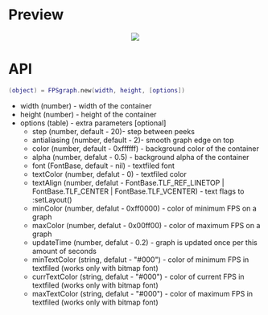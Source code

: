 # Preview

<p align="center">
  <img src="../Gideros_examples/img/graph.png">
</p>

# API
```lua
(object) = FPSgraph.new(width, height, [options])
```

* width (number) - width of the container
* height (number) - height of the container
* options (table) - extra parameters [optional]
	* step (number, default - 20)- step between peeks
	* antialiasing (number, default - 2)- smooth graph edge on top
	* color (number, default - 0xffffff) - background color of the container
	* alpha (number, defalut - 0.5) - background alpha of the container
	* font (FontBase, default - nil) - textfiled font
	* textColor (number, defalut - 0) - textfiled color
	* textAlign (number, defalut -  FontBase.TLF_REF_LINETOP | FontBase.TLF_CENTER | FontBase.TLF_VCENTER) - text flags to :setLayout()
	* minColor (number, defalut - 0xff0000) - color of minimum FPS on a graph
	* maxColor (number, defalut - 0x00ff00) - color of maximum FPS on a graph
	* updateTime (number, defalut - 0.2) - graph is updated once per this amount of seconds
	* minTextColor (string, defalut - "#000") - color of minimum FPS in textfiled (works only with bitmap font)
	* currTextColor (string, defalut - "#000") - color of current FPS in textfiled (works only with bitmap font)
	* maxTextColor (string, defalut - "#000") - color of maximum FPS in textfiled (works only with bitmap font)
